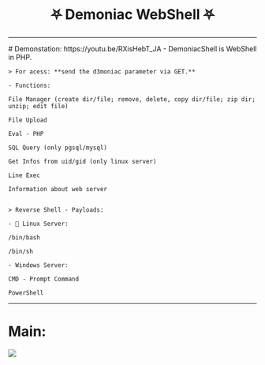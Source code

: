# <p align="center">⛧ Demoniac WebShell ⛧</p>
<hr>
# Demonstation: 
https://youtu.be/RXisHebT_JA
- DemoniacShell is WebShell in PHP.

	> For acess: **send the d3moniac parameter via GET.**

	- Functions: 
	
	File Manager (create dir/file; remove, delete, copy dir/file; zip dir; unzip; edit file)
	
	File Upload
	
	Eval - PHP
	
	SQL Query (only pgsql/mysql)
	
	Get Infos from uid/gid (only linux server)
	
	Line Exec 
	
	Information about web server


	> Reverse Shell - Payloads: 

	- 🐧 Linux Server:
	 
	/bin/bash 
	
	/bin/sh

	- Windows Server: 
	
	CMD - Prompt Command
	
	PowerShell
<hr>

# Main:
<img src="https://user-images.githubusercontent.com/77762068/131859851-e7e060ed-9e68-44b2-86db-158eca64418e.png">
